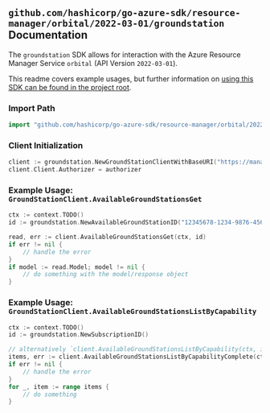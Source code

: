 
## `github.com/hashicorp/go-azure-sdk/resource-manager/orbital/2022-03-01/groundstation` Documentation

The `groundstation` SDK allows for interaction with the Azure Resource Manager Service `orbital` (API Version `2022-03-01`).

This readme covers example usages, but further information on [using this SDK can be found in the project root](https://github.com/hashicorp/go-azure-sdk/tree/main/docs).

### Import Path

```go
import "github.com/hashicorp/go-azure-sdk/resource-manager/orbital/2022-03-01/groundstation"
```


### Client Initialization

```go
client := groundstation.NewGroundStationClientWithBaseURI("https://management.azure.com")
client.Client.Authorizer = authorizer
```


### Example Usage: `GroundStationClient.AvailableGroundStationsGet`

```go
ctx := context.TODO()
id := groundstation.NewAvailableGroundStationID("12345678-1234-9876-4563-123456789012", "groundStationValue")

read, err := client.AvailableGroundStationsGet(ctx, id)
if err != nil {
	// handle the error
}
if model := read.Model; model != nil {
	// do something with the model/response object
}
```


### Example Usage: `GroundStationClient.AvailableGroundStationsListByCapability`

```go
ctx := context.TODO()
id := groundstation.NewSubscriptionID()

// alternatively `client.AvailableGroundStationsListByCapability(ctx, id, groundstation.DefaultAvailableGroundStationsListByCapabilityOperationOptions())` can be used to do batched pagination
items, err := client.AvailableGroundStationsListByCapabilityComplete(ctx, id, groundstation.DefaultAvailableGroundStationsListByCapabilityOperationOptions())
if err != nil {
	// handle the error
}
for _, item := range items {
	// do something
}
```
